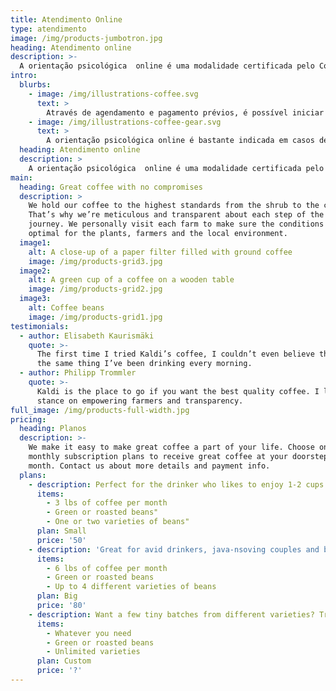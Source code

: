 ```yaml
---
title: Atendimento Online
type: atendimento
image: /img/products-jumbotron.jpg
heading: Atendimento online
description: >-
  A orientação psicológica  online é uma modalidade certificada pelo Conselho Federal de Psicologia, no qual o atendimento é mediado via meios tecnológicos de longa distância (Skype, Google Hangout, entre outros), sob os mesmos critérios éticos de sigilo e privacidade dos realizados em um consultório, permitindo então de forma segura e profissional a conexão entre um psicólogo e seu paciente.
intro:
  blurbs:
    - image: /img/illustrations-coffee.svg
      text: >
        Através de agendamento e pagamento prévios, é possível iniciar as sessões, bem como o cuidado em utilizar um equipamento (computador, tablet, etc) preferencialvelmente próprio e em um local onde se sinta confortável.
    - image: /img/illustrations-coffee-gear.svg
      text: >
        A orientação psicológica online é bastante indicada em casos de pessoas que possuam pouca disponibilidade de horários ou estejam vivendo fora do país, além de possibilitar economia de tempo, dinheiro e logística, obtendo ao mesmo tempo qualidade e eficiência de uma psicoterapia clínica.
  heading: Atendimento online
  description: >
    A orientação psicológica  online é uma modalidade certificada pelo Conselho Federal de Psicologia, no qual o atendimento é mediado via meios tecnológicos de longa distância (Skype, Google Hangout, entre outros), sob os mesmos critérios éticos de sigilo e privacidade dos realizados em um consultório, permitindo então de forma segura e profissional a conexão entre um psicólogo e seu paciente.
main:
  heading: Great coffee with no compromises
  description: >
    We hold our coffee to the highest standards from the shrub to the cup.
    That’s why we’re meticulous and transparent about each step of the coffee’s
    journey. We personally visit each farm to make sure the conditions are
    optimal for the plants, farmers and the local environment.
  image1:
    alt: A close-up of a paper filter filled with ground coffee
    image: /img/products-grid3.jpg
  image2:
    alt: A green cup of a coffee on a wooden table
    image: /img/products-grid2.jpg
  image3:
    alt: Coffee beans
    image: /img/products-grid1.jpg
testimonials:
  - author: Elisabeth Kaurismäki
    quote: >-
      The first time I tried Kaldi’s coffee, I couldn’t even believe that was
      the same thing I’ve been drinking every morning.
  - author: Philipp Trommler
    quote: >-
      Kaldi is the place to go if you want the best quality coffee. I love their
      stance on empowering farmers and transparency.
full_image: /img/products-full-width.jpg
pricing:
  heading: Planos
  description: >-
    We make it easy to make great coffee a part of your life. Choose one of our
    monthly subscription plans to receive great coffee at your doorstep each
    month. Contact us about more details and payment info.
  plans:
    - description: Perfect for the drinker who likes to enjoy 1-2 cups per day.
      items:
        - 3 lbs of coffee per month
        - Green or roasted beans"
        - One or two varieties of beans"
      plan: Small
      price: '50'
    - description: 'Great for avid drinkers, java-nsoving couples and bigger crowds'
      items:
        - 6 lbs of coffee per month
        - Green or roasted beans
        - Up to 4 different varieties of beans
      plan: Big
      price: '80'
    - description: Want a few tiny batches from different varieties? Try our custom plan
      items:
        - Whatever you need
        - Green or roasted beans
        - Unlimited varieties
      plan: Custom
      price: '?'
---
```



